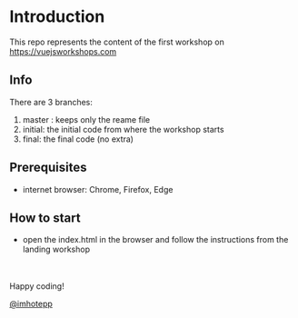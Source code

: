 
# Introduction

This repo represents the content of the first workshop on https://vuejsworkshops.com


## Info

There are 3 branches:

1. master : keeps only the reame file
2. initial: the initial code from where the workshop starts
3. final: the final code (no extra)

## Prerequisites

- internet browser: Chrome, Firefox, Edge

## How to start

- open the index.html in the browser and follow the instructions from the landing workshop

<br>
<br>
Happy coding!

<br>

[@imhotepp](https://twitter.com/imhotepp)
